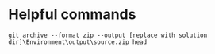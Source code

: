# Helpful commands

    git archive --format zip --output [replace with solution dir]\Environment\output\source.zip head
